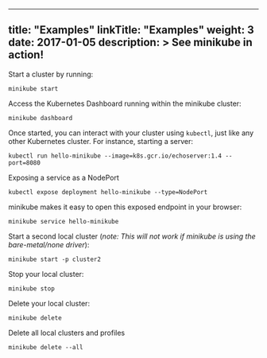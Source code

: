 
---
title: "Examples"
linkTitle: "Examples"
weight: 3
date: 2017-01-05
description: >
  See minikube in action!
---

Start a cluster by running:

`minikube start`

Access the Kubernetes Dashboard running within the minikube cluster:

`minikube dashboard`

Once started, you can interact with your cluster using `kubectl`, just like any other Kubernetes cluster. For instance, starting a server:

`kubectl run hello-minikube --image=k8s.gcr.io/echoserver:1.4 --port=8080`

Exposing a service as a NodePort

`kubectl expose deployment hello-minikube --type=NodePort`

minikube makes it easy to open this exposed endpoint in your browser:

`minikube service hello-minikube`

Start a second local cluster (_note: This will not work if minikube is using the bare-metal/none driver_):

`minikube start -p cluster2`

Stop your local cluster:

`minikube stop`

Delete your local cluster:

`minikube delete`

Delete all local clusters and profiles

`minikube delete --all`
